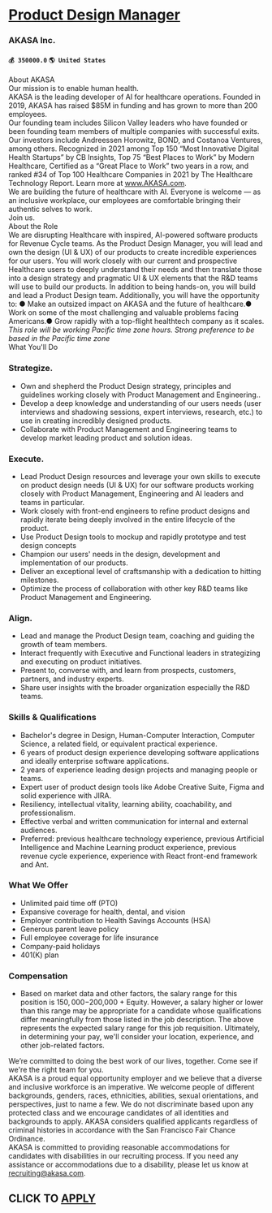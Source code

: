 # [Product Design Manager](https://www.remotewlb.com/apply/product-design-manager-86932)  
### AKASA Inc.  
#### `💰 350000.0` `🌎 United States`  
About AKASA  
Our mission is to enable human health.  
AKASA is the leading developer of AI for healthcare operations. Founded in 2019, AKASA has raised $85M in funding and has grown to more than 200 employees.  
Our founding team includes Silicon Valley leaders who have founded or been founding team members of multiple companies with successful exits. Our investors include Andreessen Horowitz, BOND, and Costanoa Ventures, among others. Recognized in 2021 among Top 150 “Most Innovative Digital Health Startups” by CB Insights, Top 75 “Best Places to Work” by Modern Healthcare, Certified as a “Great Place to Work” two years in a row, and ranked #34 of Top 100 Healthcare Companies in 2021 by The Healthcare Technology Report. Learn more at www.AKASA.com.  
We are building the future of healthcare with AI. Everyone is welcome — as an inclusive workplace, our employees are comfortable bringing their authentic selves to work.  
Join us.  
About the Role  
We are disrupting Healthcare with inspired, AI-powered software products for Revenue Cycle teams. As the Product Design Manager, you will lead and own the design (UI & UX) of our products to create incredible experiences for our users. You will work closely with our current and prospective Healthcare users to deeply understand their needs and then translate those into a design strategy and pragmatic UI & UX elements that the R&D teams will use to build our products. In addition to being hands-on, you will build and lead a Product Design team. Additionally, you will have the opportunity to: ● Make an outsized impact on AKASA and the future of healthcare.● Work on some of the most challenging and valuable problems facing Americans.● Grow rapidly with a top-flight healthtech company as it scales. *This role will be working Pacific time zone hours. Strong preference to be based in the Pacific time zone*  
What You'll Do

### Strategize.

  * Own and shepherd the Product Design strategy, principles and guidelines working closely with Product Management and Engineering..
  * Develop a deep knowledge and understanding of our users needs (user interviews and shadowing sessions, expert interviews, research, etc.) to use in creating incredibly designed products.
  * Collaborate with Product Management and Engineering teams to develop market leading product and solution ideas.

### Execute.

  * Lead Product Design resources and leverage your own skills to execute on product design needs (UI & UX) for our software products working closely with Product Management, Engineering and AI leaders and teams in particular.
  * Work closely with front-end engineers to refine product designs and rapidly iterate being deeply involved in the entire lifecycle of the product.
  * Use Product Design tools to mockup and rapidly prototype and test design concepts
  * Champion our users' needs in the design, development and implementation of our products.
  * Deliver an exceptional level of craftsmanship with a dedication to hitting milestones.
  * Optimize the process of collaboration with other key R&D teams like Product Management and Engineering.

### Align.

  * Lead and manage the Product Design team, coaching and guiding the growth of team members.
  * Interact frequently with Executive and Functional leaders in strategizing and executing on product initiatives.
  * Present to, converse with, and learn from prospects, customers, partners, and industry experts.
  * Share user insights with the broader organization especially the R&D teams.

### Skills & Qualifications

  * Bachelor's degree in Design, Human-Computer Interaction, Computer Science, a related field, or equivalent practical experience.
  * 6 years of product design experience developing software applications and ideally enterprise software applications.
  * 2 years of experience leading design projects and managing people or teams.
  * Expert user of product design tools like Adobe Creative Suite, Figma and solid experience with JIRA.
  * Resiliency, intellectual vitality, learning ability, coachability, and professionalism.
  * Effective verbal and written communication for internal and external audiences.
  * Preferred: previous healthcare technology experience, previous Artificial Intelligence and Machine Learning product experience, previous revenue cycle experience, experience with React front-end framework and Ant.

### What We Offer

  * Unlimited paid time off (PTO)
  * Expansive coverage for health, dental, and vision
  * Employer contribution to Health Savings Accounts (HSA)
  * Generous parent leave policy
  * Full employee coverage for life insurance
  * Company-paid holidays 
  * 401(K) plan

### Compensation

  * Based on market data and other factors, the salary range for this position is $150,000-$200,000 + Equity. However, a salary higher or lower than this range may be appropriate for a candidate whose qualifications differ meaningfully from those listed in the job description.
The above represents the expected salary range for this job requisition. Ultimately, in determining your pay, we'll consider your location, experience, and other job-related factors.

We’re committed to doing the best work of our lives, together. Come see if we're the right team for you.  
AKASA is a proud equal opportunity employer and we believe that a diverse and inclusive workforce is an imperative. We welcome people of different backgrounds, genders, races, ethnicities, abilities, sexual orientations, and perspectives, just to name a few. We do not discriminate based upon any protected class and we encourage candidates of all identities and backgrounds to apply. AKASA considers qualified applicants regardless of criminal histories in accordance with the San Francisco Fair Chance Ordinance.  
AKASA is committed to providing reasonable accommodations for candidates with disabilities in our recruiting process. If you need any assistance or accommodations due to a disability, please let us know at recruiting@akasa.com.  
## CLICK TO [APPLY](https://www.remotewlb.com/apply/product-design-manager-86932)

